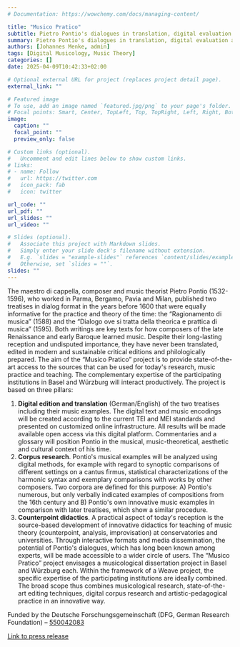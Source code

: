 ```yaml
---
# Documentation: https://wowchemy.com/docs/managing-content/

title: "Musico Pratico"
subtitle: Pietro Pontio's dialogues in translation, digital evaluation and critical reception
summary: Pietro Pontio's dialogues in translation, digital evaluation and critical reception
authors: [Johannes Menke, admin]
tags: [Digital Musicology, Music Theory]
categories: []
date: 2025-04-09T10:42:33+02:00

# Optional external URL for project (replaces project detail page).
external_link: ""

# Featured image
# To use, add an image named `featured.jpg/png` to your page's folder.
# Focal points: Smart, Center, TopLeft, Top, TopRight, Left, Right, BottomLeft, Bottom, BottomRight.
image:
  caption: ""
  focal_point: ""
  preview_only: false

# Custom links (optional).
#   Uncomment and edit lines below to show custom links.
# links:
# - name: Follow
#   url: https://twitter.com
#   icon_pack: fab
#   icon: twitter

url_code: ""
url_pdf: ""
url_slides: ""
url_video: ""

# Slides (optional).
#   Associate this project with Markdown slides.
#   Simply enter your slide deck's filename without extension.
#   E.g. `slides = "example-slides"` references `content/slides/example-slides.md`.
#   Otherwise, set `slides = ""`.
slides: ""
---
```


The maestro di cappella, composer and music theorist Pietro Pontio (1532-1596), who worked in Parma, Bergamo, Pavia and Milan, published two treatises in dialog format in the years before 1600 that were equally informative for the practice and theory of the time: the “Ragionamento di musica” (1588) and the “Dialogo ove si tratta della theorica e prattica di musica” (1595). Both writings are key texts for how composers of the late Renaissance and early Baroque learned music. Despite their long-lasting reception and undisputed importance, they have never been translated, edited in modern and sustainable critical editions and philologically prepared. 
The aim of the “Musico Pratico” project is to provide state-of-the-art access to the sources that can be used for today's research, music practice and teaching. The complementary expertise of the participating institutions in Basel and Würzburg will interact productively. The project is based on three pillars:

1. **Digital edition and translation** (German/English) of the two treatises including their music examples. The digital text and music encodings will be created according to the current TEI and MEI standards and presented on customized online infrastructure. All results will be made available open access via this digital platform. Commentaries and a glossary will position Pontio in the musical, music-theoretical, aesthetic and cultural context of his time. 
2. **Corpus research**. Pontio's musical examples will be analyzed using digital methods, for example with regard to synoptic comparisons of different settings on a cantus firmus, statistical characterizations of the harmonic syntax and exemplary comparisons with works by other composers. Two corpora are defined for this purpose: A) Pontio's numerous, but only verbally indicated examples of compositions from the 16th century and B) Pontio's own innovative music examples in comparison with later treatises, which show a similar procedure. 
3. **Counterpoint didactics**. A practical aspect of today's reception is the source-based development of innovative didactics for teaching of music theory (counterpoint, analysis, improvisation) at conservatories and universities. Through interactive formats and media dissemination, the potential of Pontio's dialogues, which has long been known among experts, will be made accessible to a wider circle of users. 
The “Musico Pratico” project envisages a musicological dissertation project in Basel and Würzburg each. Within the framework of a Weave project, the specific expertise of the participating institutions are ideally combined. The broad scope thus combines musicological research, state-of-the-art editing techniques, digital corpus research and artistic-pedagogical practice in an innovative way.


Funded by the Deutsche Forschungsgemeinschaft (DFG, German
Research Foundation) – [550042083](https://gepris.dfg.de/gepris/projekt/550042083)


[Link to press release](https://www.uni-wuerzburg.de/aktuelles/einblick/single/news/renaissance-musiker-digital-wiederbeleben/)
